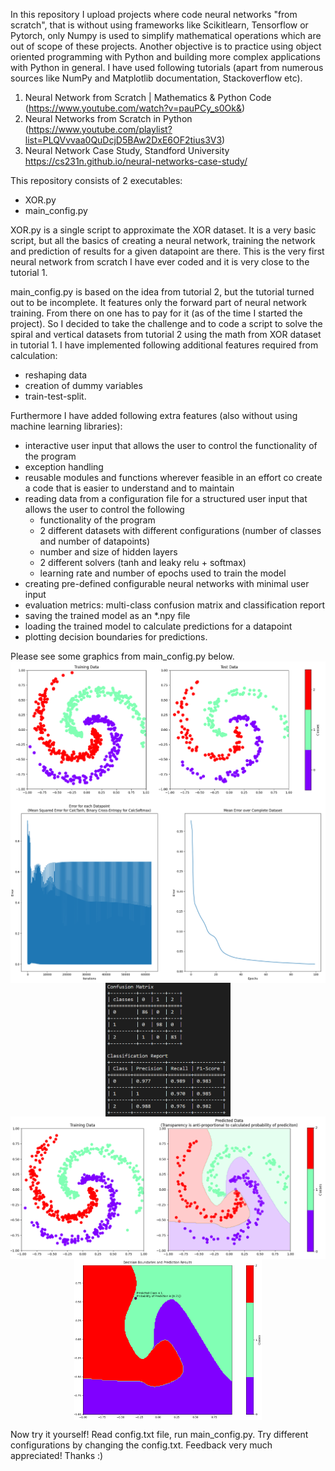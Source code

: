 In this repository I upload projects where code neural networks "from scratch", that is without using frameworks like Scikitlearn, Tensorflow or Pytorch, only Numpy is used to simplify mathematical operations which are out of scope of these projects. Another objective is to practice using object oriented programming with Python and building more complex applications with Python in general. I have used following tutorials (apart from numerous sources like NumPy and Matplotlib documentation, Stackoverflow etc).
1. Neural Network from Scratch | Mathematics & Python Code (https://www.youtube.com/watch?v=pauPCy_s0Ok&)
2. Neural Networks from Scratch in Python (https://www.youtube.com/playlist?list=PLQVvvaa0QuDcjD5BAw2DxE6OF2tius3V3)
3. Neural Network Case Study, Standford University https://cs231n.github.io/neural-networks-case-study/

This repository consists of 2 executables:
- XOR.py
- main_config.py

XOR.py is a single script to approximate the XOR dataset. It is a very basic script, but all the basics of creating a neural network, training the network and prediction of results for a given datapoint are there. This is the very first neural network from scratch I have ever coded and it is very close to the tutorial 1.

main_config.py is based on the idea from tutorial 2, but the tutorial turned out to be incomplete. It features only the forward part of neural network training. From there on one has to pay for it (as of the time I started the project). So I decided to take the challenge and to code a script to solve the spiral and vertical datasets from tutorial 2 using the math from XOR dataset in tutorial 1. I have implemented following additional features required from calculation: 
- reshaping data
- creation of dummy variables
- train-test-split. 

Furthermore I have added following extra features (also without using machine learning libraries): 
- interactive user input that allows the user to control the functionality of the program
- exception handling
- reusable modules and functions wherever feasible in an effort co create a code that is easier to understand and to maintain
- reading data from a configuration file for a structured user input that allows the user to control the following 
    - functionality of the program 
    - 2 different datasets with different configurations (number of classes and number of datapoints)
    - number and size of hidden layers
    - 2 different solvers (tanh and leaky relu + softmax)
    - learning rate and number of epochs used to train the model
- creating pre-defined configurable neural networks with minimal user input
- evaluation metrics: multi-class confusion matrix and classification report
- saving the trained model as an *.npy file 
- loading the trained model to calculate predictions for a datapoint
- plotting decision boundaries for predictions.

Please see some graphics from main_config.py below.
<img src="Pics/data.png" width="600" style="display: block; margin: 0 auto">
<img src="Pics/training.png" width="600" style="display: block; margin: 0 auto">
<img src="Pics/evaluation.png" width="200" style="display: block; margin: 0 auto">
<img src="Pics/testing.png" width="600" style="display: block; margin: 0 auto">
<img src="Pics/predicting.png" width="300" style="display: block; margin: 0 auto">

Now try it yourself! Read config.txt file, run main_config.py. Try different configurations by changing the config.txt. Feedback very much appreciated! Thanks :)